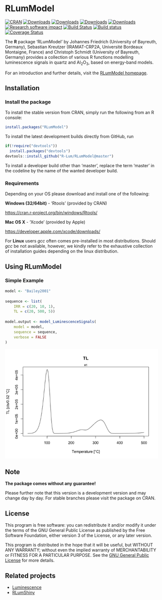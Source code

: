 




<!-- README.md was auto-generated by README.Rmd. Please DO NOT edit by hand!-->

# RLumModel

[![CRAN](http://www.r-pkg.org/badges/version/RLumModel)](https://CRAN.R-project.org/package=RLumModel)
[![Downloads](http://cranlogs.r-pkg.org/badges/grand-total/RLumModel)](https://www.r-pkg.org/pkg/RLumModel)
[![Downloads](http://cranlogs.r-pkg.org/badges/RLumModel)](https://www.r-pkg.org/pkg/RLumModel)
[![Downloads](http://cranlogs.r-pkg.org/badges/last-week/RLumModel)](https://www.r-pkg.org/pkg/RLumModel)
[![Downloads](http://cranlogs.r-pkg.org/badges/last-day/RLumModel)](https://www.r-pkg.org/pkg/RLumModel)
[![Research software
impact](http://depsy.org/api/package/cran/RLumModel/badge.svg)](http://depsy.org/package/r/RLumModel)
[![Build
Status](https://travis-ci.org/R-Lum/RLumModel.svg?branch=master)](https://travis-ci.org/R-Lum/RLumModel)
[![Build
status](https://ci.appveyor.com/api/projects/status/42umfq97ifr021mk/branch/master?svg=true)](https://ci.appveyor.com/project/RLumSK/rlummodel/branch/master)
[![Coverage
Status](https://img.shields.io/codecov/c/github/R-Lum/RLumModel.svg)](https://codecov.io/github/R-Lum/RLumModel?branch=master)

The **R** package ‘RLumModel’ by Johannes Friedrich (University of
Bayreuth, Germany), Sebastian Kreutzer (IRAMAT-CRP2A, Université
Bordeaux Montaigne, France) and Christoph Schmidt (University of
Bayreuth, Germany) provides a collection of various R functions
modelling luminescence signals in quartz and
Al<sub>2</sub>O<sub>3</sub>, based on energy-band models.

For an introduction and further details, visit the [RLumModel
homepage](http://r-lum.github.io/RLumModel/).

## Installation

### Install the package

To install the stable version from CRAN, simply run the following from
an R console:

``` r
install.packages("RLumModel")
```

To install the latest development builds directly from GitHub, run

``` r
if(!require("devtools"))
  install.packages("devtools")
devtools::install_github("R-Lum/RLumModel@master")
```

To install a developer build other than ‘master’, replace the term
‘master’ in the codeline by the name of the wanted developer build.

### Requirements

Depending on your OS please download and install one of the following:

**Windows (32/64bit)** - ‘Rtools’ (provided by CRAN)

<https://cran.r-project.org/bin/windows/Rtools/>

**Mac OS X** - ‘Xcode’ (provided by Apple)

<https://developer.apple.com/xcode/downloads/>

For **Linux** users *gcc* often comes pre-installed in most
distributions. Should *gcc* be not available, however, we kindly refer
to the exhaustive collection of installation guides depending on the
linux distribution.

## Using RLumModel

### Simple Example

``` r
model <- "Bailey2001"

sequence <- list(
    IRR = c(20, 10, 1),
    TL = c(20, 500, 5))
    
model.output <- model_LuminescenceSignals(
    model = model,
    sequence = sequence,
    verbose = FALSE
)
```

![](man/figures/README-unnamed-chunk-4-1.png)<!-- -->

## Note

**The package comes without any guarantee\!**

Please further note that this version is a development version and may
change day by day. For stable branches please visit the package on CRAN.

## License

This program is free software: you can redistribute it and/or modify it
under the terms of the GNU General Public License as published by the
Free Software Foundation, either version 3 of the License, or any later
version.

This program is distributed in the hope that it will be useful, but
WITHOUT ANY WARRANTY; without even the implied warranty of
MERCHANTABILITY or FITNESS FOR A PARTICULAR PURPOSE. See the [GNU
General Public
License](https://github.com/R-Lum/RLumModel/blob/master/LICENSE) for
more details.

## Related projects

  - [Luminescence](https://github.com/R-Lum/Luminescence)
  - [RLumShiny](https://github.com/tzerk/RLumShiny)
